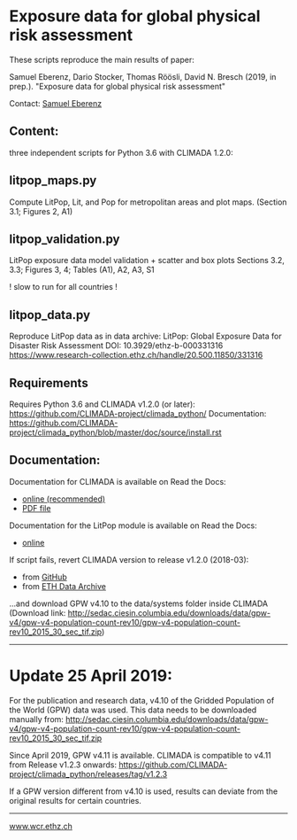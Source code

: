 # Exposure data for global physical risk assessment

These scripts reproduce the main results of paper:

Samuel Eberenz, Dario Stocker, Thomas Röösli, David N. Bresch (2019, in prep.). "Exposure data for global physical risk assessment"

Contact: [Samuel Eberenz](mailto:samuel.eberenz@usys.ethz.ch)

## Content:
three independent scripts for Python 3.6 with CLIMADA 1.2.0:

## litpop_maps.py
Compute LitPop, Lit, and Pop for metropolitan areas and plot maps.
(Section 3.1; Figures 2, A1)

## litpop_validation.py
LitPop exposure data model validation + scatter and box plots
Sections 3.2, 3.3; Figures 3, 4; Tables (A1), A2, A3, S1

! slow to run for all countries !

##  litpop_data.py
Reproduce LitPop data as in data archive:
LitPop: Global Exposure Data for Disaster Risk Assessment
DOI: 10.3929/ethz-b-000331316
https://www.research-collection.ethz.ch/handle/20.500.11850/331316

## Requirements

Requires Python 3.6 and CLIMADA v1.2.0 (or later):
https://github.com/CLIMADA-project/climada_python/
Documentation: https://github.com/CLIMADA-project/climada_python/blob/master/doc/source/install.rst

## Documentation:

Documentation for CLIMADA is available on Read the Docs:

* [online (recommended)](https://climada-python.readthedocs.io/en/stable/)
* [PDF file](https://buildmedia.readthedocs.org/media/pdf/climada-python/stable/climada-python.pdf)

Documentation for the LitPop module is available on Read the Docs:

* [online](https://climada-python.readthedocs.io/en/stable/tutorial/climada_entity_LitPop.html)

If script fails, revert CLIMADA version to release v1.2.0 (2018-03):
* from [GitHub](https://github.com/CLIMADA-project/climada_python/releases/tag/v1.2.0)
* from [ETH Data Archive](http://doi.org/10.5905/ethz-1007-226)

...and download GPW v4.10 to the data/systems folder inside CLIMADA
(Download link: http://sedac.ciesin.columbia.edu/downloads/data/gpw-v4/gpw-v4-population-count-rev10/gpw-v4-population-count-rev10_2015_30_sec_tif.zip)

-----

# Update 25 April 2019:
For the publication and research data, v4.10 of the Gridded Population of the World (GPW) data was used.
This data needs to be downloaded manually from:
http://sedac.ciesin.columbia.edu/downloads/data/gpw-v4/gpw-v4-population-count-rev10/gpw-v4-population-count-rev10_2015_30_sec_tif.zip

Since April 2019, GPW v4.11 is available. CLIMADA is compatible to v4.11 from Release v1.2.3 onwards:
https://github.com/CLIMADA-project/climada_python/releases/tag/v1.2.3

If a GPW version different from v4.10 is used, results can deviate from the original results for certain countries.

-----

www.wcr.ethz.ch

